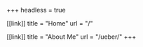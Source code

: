 +++
headless = true

[[link]]
title = "Home"
url = "/"

[[link]]
title = "About Me"
url = "/ueber/"
+++

